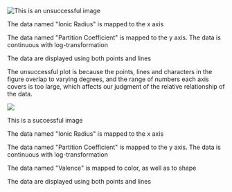 
![This is an unsuccessful image](/Users/dian/Desktop/R/MICR_475/hw_06_img:bad.PNG)

The data named "Ionic Radius" is mapped to the x axis

The data named "Partition Coefficient" is mapped to the y axis. The data is continuous with log-transformation

The data are displayed using both points and lines

The unsuccessful plot is because the points, lines and characters in the figure overlap to varying degrees, and the range of numbers each axis covers is too large, which affects our judgment of the relative relationship of the data.


![](/Users/dian/Desktop/R/MICR_475/hw_06_img:good.png)

This is a successful image

The data named "Ionic Radius" is mapped to the x axis

The data named "Partition Coefficient" is mapped to the y axis. The data is continuous with log-transformation

The data named "Valence" is mapped to color, as well as to shape

The data are displayed using both points and lines
